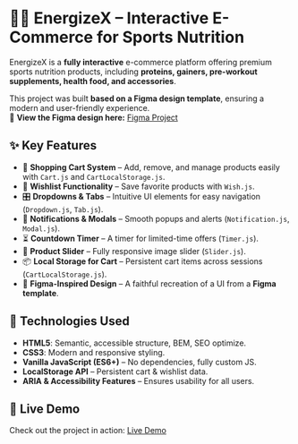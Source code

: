 # 🏋️‍♂️ EnergizeX – Interactive E-Commerce for Sports Nutrition  

EnergizeX is a **fully interactive** e-commerce platform offering premium sports nutrition products, including **proteins, gainers, pre-workout supplements, health food, and accessories**.  

This project was built **based on a Figma design template**, ensuring a modern and user-friendly experience.  
📌 **View the Figma design here:** [Figma Project](https://www.figma.com/community/file/1416489969303759782/energizex-landing-page-e-commerce-website)  

## ✨ Key Features  

- 🛒 **Shopping Cart System** – Add, remove, and manage products easily with `Cart.js` and `CartLocalStorage.js`.  
- 💖 **Wishlist Functionality** – Save favorite products with `Wish.js`.  
- 🎛️ **Dropdowns & Tabs** – Intuitive UI elements for easy navigation (`Dropdown.js`, `Tab.js`).  
- 📢 **Notifications & Modals** – Smooth popups and alerts (`Notification.js`, `Modal.js`).  
- ⏳ **Countdown Timer** – A timer for limited-time offers (`Timer.js`).  
- 🎠 **Product Slider** – Fully responsive image slider (`Slider.js`).  
- 📦 **Local Storage for Cart** – Persistent cart items across sessions (`CartLocalStorage.js`).  
- 🎨 **Figma-Inspired Design** – A faithful recreation of a UI from a **Figma template**.  

## 🔧 Technologies Used  

- **HTML5**: Semantic, accessible structure, BEM, SEO optimize.
- **CSS3**: Modern and responsive styling.
- **Vanilla JavaScript (ES6+)** – No dependencies, fully custom JS.  
- **LocalStorage API** – Persistent cart & wishlist data.  
- **ARIA & Accessibility Features** – Ensures usability for all users.  

## 🚀 Live Demo  

Check out the project in action: [Live Demo](https://antoshkaff.github.io/EnergizeX-landing/)  
